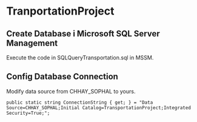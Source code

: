 # TranportationProject
## Create Database i Microsoft SQL Server Management
Execute the code in SQLQueryTransportation.sql in MSSM. 
## Config Database Connection
Modify data source from CHHAY_SOPHAL to yours. 
```
public static string ConnectionString { get; } = "Data Source=CHHAY_SOPHAL;Initial Catalog=TransportationProject;Integrated Security=True;";

